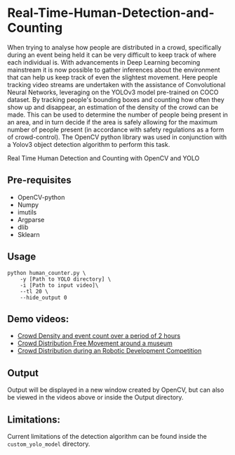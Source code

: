 # Real-Time-Human-Detection-and-Counting

When trying to analyse how people are distributed in a crowd, specifically during an event being held it can be very difficult to keep track of where each individual is. With advancements in Deep Learning becoming mainstream it is now possible to gather inferences about the environment that can help us keep track of even the slightest movement. Here people tracking video streams are undertaken with the assistance of Convolutional Neural Networks, leveraging on the YOLOv3 model pre-trained on COCO dataset. By tracking people's bounding boxes and counting how often they show up and disappear, an estimation of the density of the crowd can be made. This can be used to determine the number of people being present in an area, and in turn decide if the area is safely allowing for the maximum number of people present (in accordance with safety regulations as a form of crowd-control). The OpenCV python library was used in conjunction with a Yolov3 object detection algorithm to perform this task.

Real Time Human Detection and Counting with OpenCV and YOLO

## Pre-requisites
- OpenCV-python
- Numpy
- imutils
- Argparse
- dlib
- Sklearn

## Usage
```
python human_counter.py \
    -y [Path to YOLO directory] \
    -i [Path to input video]\
 	--tl 20 \
 	--hide_output 0
```
## Demo videos:
- [Crowd Density and event count over a period of 2 hours ](https://youtu.be/4Cb0diwBChU)
- [Crowd Distribution Free Movement around a museum ](https://youtu.be/XqnE54ItJmk)
- [Crowd Distribution during an Robotic Development Competition](https://youtu.be/cqMFB8ghtvQ)

## Output
  Output will be displayed in a new window created by OpenCV, but can also be viewed in the videos above or inside the Output directory. 

## Limitations:
Current limitations of the detection algorithm can be found inside the `custom_yolo_model` directory.



